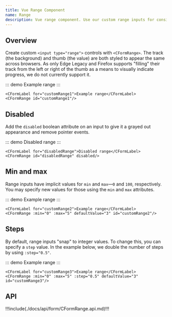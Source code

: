 ```yaml
---
title: Vue Range Component
name: Range
description: Vue range component. Use our custom range inputs for consistent cross-browser styling and built-in customization.
---
```


## Overview

Create custom `<input type="range">` controls with `<CFormRange>`. The track (the background) and thumb (the value) are both styled to appear the same across browsers. As only Edge Legacy and Firefox supports "filling" their track from the left or right of the thumb as a means to visually indicate progress, we do not currently support it.

::: demo
<CFormLabel for="customRange1">Example range</CFormLabel>
<CFormRange id="customRange1"/>
:::
```vue
<CFormLabel for="customRange1">Example range</CFormLabel>
<CFormRange id="customRange1"/>
```

## Disabled

Add the `disabled` boolean attribute on an input to give it a grayed out appearance and remove pointer events.

::: demo
<CFormLabel for="disabledRange">Disabled range</CFormLabel>
<CFormRange id="disabledRange" disabled/>
:::
```vue
<CFormLabel for="disabledRange">Disabled range</CFormLabel>
<CFormRange id="disabledRange" disabled/>
```

## Min and max

Range inputs have implicit values for `min` and `max`—`0` and `100`, respectively. You may specify new values for those using the `min` and `max` attributes.

::: demo
<CFormLabel for="customRange2">Example range</CFormLabel>
<CFormRange :min="0" :max="5" defaultValue="3" id="customRange2"/>
:::
```vue
<CFormLabel for="customRange2">Example range</CFormLabel>
<CFormRange :min="0" :max="5" defaultValue="3" id="customRange2"/> 
```

## Steps

By default, range inputs "snap" to integer values. To change this, you can specify a `step` value. In the example below, we double the number of steps by using `:step="0.5"`.

::: demo
<CFormLabel for="customRange3">Example range</CFormLabel>
<CFormRange :min="0" :max="5" :step="0.5" defaultValue="3" id="customRange3"/> 
:::
```vue
<CFormLabel for="customRange3">Example range</CFormLabel>
<CFormRange :min="0" :max="5" :step="0.5" defaultValue="3" id="customRange3"/> 
```

## API

!!!include(./docs/api/form/CFormRange.api.md)!!!